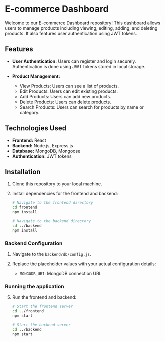# E-commerce Dashboard

Welcome to our E-commerce Dashboard repository! This dashboard allows users to manage products including viewing, editing, adding, and deleting products. It also features user authentication using JWT tokens.

## Features

- **User Authentication:** Users can register and login securely. Authentication is done using JWT tokens stored in local storage.

- **Product Management:**
  - View Products: Users can see a list of products.
  - Edit Products: Users can edit existing products.
  - Add Products: Users can add new products.
  - Delete Products: Users can delete products.
  - Search Products: Users can search for products by name or category.

## Technologies Used

- **Frontend:** React
- **Backend:** Node.js, Express.js
- **Database:** MongoDB, Mongoose
- **Authentication:** JWT tokens

## Installation

1. Clone this repository to your local machine.

2. Install dependencies for the frontend and backend:

    ```bash
    # Navigate to the frontend directory
    cd frontend
    npm install

    # Navigate to the backend directory
    cd ../backend
    npm install
    ```

### Backend Configuration

1. Navigate to the `backend/db/config.js`.

2. Replace the placeholder values with your actual configuration details:
    
    - `MONGODB_URI`: MongoDB connection URI.

### Running the application

5. Run the frontend and backend:

    ```bash
    # Start the frontend server
    cd ../frontend
    npm start

    # Start the backend server
    cd ../backend
    npm start
    ```


